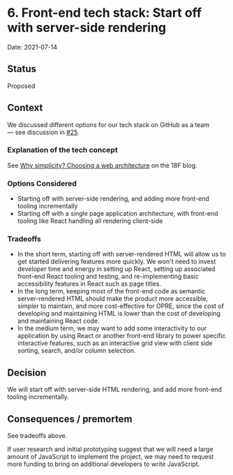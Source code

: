 # 6. Front-end tech stack: Start off with server-side rendering

Date: 2021-07-14

## Status

Proposed

## Context

We discussed different options for our tech stack on GitHub as a team — see discussion in [#25](https://github.com/18F/OPRE-Unicorn/issues/25). 

### Explanation of the tech concept

See [Why simplicity? Choosing a web architecture](https://18f.gsa.gov/2021/04/05/why_simplicity_choosing_a_web_architecture/) on the 18F blog.

### Options Considered 

* Starting off with server-side rendering, and adding more front-end tooling incrementally
* Starting off with a single page application architecture, with front-end tooling like React handling all rendering client-side

### Tradeoffs 

* In the short term, starting off with server-rendered HTML will allow us to get started delivering features more quickly. We won't need to invest developer time and energy in setting up React, setting up associated front-end React tooling and testing, and re-implementing basic accessibility features in React such as page titles.
* In the long term, keeping most of the front-end code as semantic server-rendered HTML should make the product more accessible, simpler to maintain, and more cost-effective for OPRE, since the cost of developing and maintaining HTML is lower than the cost of developing and maintaining React code.
* In the medium term, we may want to add some interactivity to our application by using React or another front-end library to power specific interactive features, such as an interactive grid view with client side sorting, search, and/or column selection.

## Decision

We will start off with server-side HTML rendering, and add more front-end tooling incrementally. 

## Consequences / premortem

See tradeoffs above.

If user research and initial prototyping suggest that we will need a large amount of JavaScript to implement the project, we may need to request more funding to bring on additional developers to write JavaScript. 
